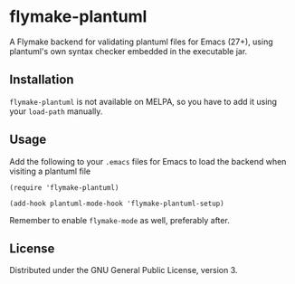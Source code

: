 # flymake-plantuml

A Flymake backend for validating plantuml files for Emacs (27+), using
plantuml's own syntax checker embedded in the executable jar.

## Installation

`flymake-plantuml` is not available on MELPA, so you have to add
it using your `load-path` manually.

## Usage

Add the following to your `.emacs` files for Emacs to load the backend
when visiting a plantuml file

```elisp
(require 'flymake-plantuml)

(add-hook plantuml-mode-hook 'flymake-plantuml-setup)
```

Remember to enable `flymake-mode` as well, preferably after.

## License

Distributed under the GNU General Public License, version 3.
